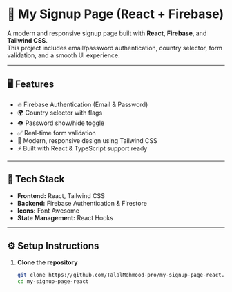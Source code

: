 # 🚀 My Signup Page (React + Firebase)

A modern and responsive signup page built with **React**, **Firebase**, and **Tailwind CSS**.  
This project includes email/password authentication, country selector, form validation, and a smooth UI experience.

---

## 🖥️ Features

- 🔥 Firebase Authentication (Email & Password)
- 🌍 Country selector with flags
- 👁️ Password show/hide toggle
- ✅ Real-time form validation
- 🎨 Modern, responsive design using Tailwind CSS
- ⚡ Built with React & TypeScript support ready

---

## 🧰 Tech Stack

- **Frontend:** React, Tailwind CSS  
- **Backend:** Firebase Authentication & Firestore  
- **Icons:** Font Awesome  
- **State Management:** React Hooks  

---

## ⚙️ Setup Instructions

1. **Clone the repository**
   ```bash
   git clone https://github.com/TalalMehmood-pro/my-signup-page-react.git
   cd my-signup-page-react
